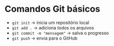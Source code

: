 # Comandos Git básicos

- `git init` → inicia um repositório local
- `git add .` → adiciona todos os arquivos
- `git commit -m "mensagem"` → salva o progresso
- `git push` → envia para o GitHub
